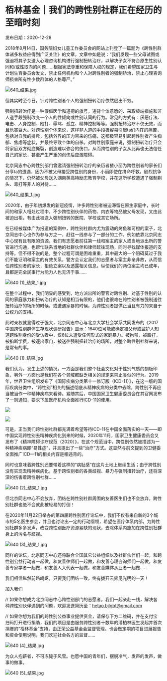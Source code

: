 # 栢林基金｜我们的跨性别社群正在经历的至暗时刻

发布日期：2020-12-28

2018年8月14日，国务院妇女儿童工作委员会的网站上刊登了一篇题为《跨性别群体诸多权益应得到广泛关注》的文章，文章中如是说：“我们发现一些父母试图或强迫将其子女送入心理咨询机构进行强制扭转治疗，以解决子女不符合原生性别认同和/或性取向的问题……根据宪法尊重和保障人权的规定，我们希望国家卫生与计划生育委员会发文，禁止任何机构和个人对跨性别者的强制矫治，禁止心理咨询师损害所有性少数群体的人格尊严。”

![640_结果.jpg](upload/2020/1609159008_6911436.jpg)

但其实时至今日，针对跨性别者个人的强制扭转治疗依然层出不穷。

强制扭转治疗是一种假借医学和道德的旗号，违背个体意愿的、采取极端措施和非人道手段强制改变一个人的性倾向或性别认同的行为。常见的方式有：厌恶疗法、电击、人身控制、殴打、辱骂、孤立、精神控制等等。强制扭转治疗不仅无效，而且危害巨大。对跨性别个体来说，这样非人道的手段极容易引起ta们内在的痛苦，包括对自我的排斥，包括外界的压力带来的伤痛，这都极容易引起跨性别者产生抑郁、焦虑等症状，并最终导致个体的自杀。对跨性别家庭来说，强制扭转治疗只会将家庭双方彻底撕裂，创造难以弥合的伤口，从而跨性别的子女从此再也无法信任自己的家长，甚至产生严重的创伤后应激障碍。

北京同志中心跨性别部门曾邀请强制扭转治疗的亲历者猹小丽为跨性别者的家长们分享ta的遭遇，因为不被父母接受跨性别的身份，小丽即使在拼命呼救，剧烈抗争的情况下，仍然被父母送入湖南英高特励志教育学校，并在这所学校遭遇了强制剃头、毒打等非人的对待……

![640_结果_1.jpg](upload/2020/1609159028_2499463.jpg)

2020年，由于年初爆发的新冠疫情，许多跨性别者被迫滞留在原生家庭中，长时间的和家人相处过程中，不少跨性别伙伴的药物、内衣等物品被父母发现，又由此被迫出柜，有由此被送入强制扭转的医院、学校或其它场所。

在已经被媒体广为报道的案例中，跨性别社群内尤为震动的烤鱼和可橙的案子，北京同志中心也作为参与方之一，赶往一线参与了一部分的工作。例如依靠北京同志中心现有且有限的资源，我们有志愿者前往第一线和案主的家人或当地派出所的警官进行沟通，也帮忙联系当地的社群伙伴和律师赶往现场，同时寻找媒体报道的支持等。但不得不说的是，整个过程可谓是困难重重，其中最大的一个阻碍莫过于我们不能证明和案主的有效关系，警方会认定我们的志愿者与案主非亲非故，从而信任跨性别者的家长，拒绝立案以及透露相关信息。纵使我们的两位案主均已成年，且都是完全民事行为能力人也无济于事……

![640 (1)_结果_1.jpg](upload/2020/1609159051_3573789.jpg)

在整个过程中，我们明显的感受到，地方派出所的警官对跨性别、对基于性别的认同的家庭暴力和扭转治疗的认知是相当有限的，他们也很难在跨性别者被强制送往扭转治疗的场所的时候，或遭遇家暴的时候，为跨性别者提供正当且有力的来自于公权力的支持。

此时亲权就显得过于强大，北京同志中心与北京大学社会学系共同发布的《2017中国跨性别群体生存现状调研报告》显示：1640位可能或确定被父母或监护人知道跨性别身份的受访者中，仅6位未遭受任何形式的家庭暴力。被拘禁，被殴打，被掐断学费，被逐出家门，被送往强制扭转治疗的场所，对整个跨性别社群来说，是常有的事。

![640 (1)_结果.jpg](upload/2020/1609159087_5168729.jpg)

我们认为，发生上述的情况，一方面是我们整个社会文化对于性别气质的刻板印象，另外一方面也是我们在各个领域都缺乏相关的规定来禁止类似的行为。2019年，世界卫生组织发布了《国际疾病分类第十一修订版（ICD-11）》，在这一版的国际疾病分类中，“跨性别”相关的描述彻底从精神疾病的分类中去除，跨性别不再应当被当作一种精神疾病来看待。紧随其后，中国国家卫生健康委员会在其官网发布了一则通知，要求下属医疗机构全面推行ICD-11的使用。

![](upload/2020/1609159130_9958494.jpg)

![](upload/2020/1609159130_1331205.jpg)

可是，正当我们跨性别社群都充满着希望等待ICD-11在中国全面落实的一天——即中国实现跨性别去精神疾病化到来的时候，2020年11月，国家卫生健康委员会又发布了《精神障碍诊疗规范（2020）》，在这个规范当中，跨性别依然被描述为一种精神疾病即“易性症”，并且提出了一些“治疗”方式。这显然与前文提到的卫健委全面推广ICD—11的相关内容是相违背的。

同时也意味着跨性别还要带着这样的“病耻感”在这片土地上继续生活；由于跨性别没有实现去精神疾病化，基于跨性别者的各类歧视、暴力与强制扭转治疗，还将深深的伤害着跨性别社群……

![640 (2)_结果_1.jpg](upload/2020/1609159156_9516707.jpg)

但北京同志中心不会放弃，团结在跨性别社群周围的友善医生们也不会放弃，跨性别社群也绝不会就此被轻易的打倒！

在2020年11月22日举办的第四届跨性别医疗论坛中，我们不仅有来自新的3个城市的5名医生参会，并且也讨论出一定的行动纲领，希望在医疗体系内部，为跨性别社群多多发声，改变跨性别医疗资源紧缺的现状，去除体系内施加在跨性别社群身上的污名与歧视。

![640 (3)_结果_1.jpg](upload/2020/1609159173_8298460.jpg)

同样的论坛，北京同志中心还将联合全国其它公益组织以及社群伙伴们一起，和跨性别公益行动者一起做，和友善律师们一起做，和友善心理咨询师们一起做，和友善专家学者一起做，和友善人大代表一起做，和友善媒体从业者一起做……

我们相信纵然前路崎岖，只要我们团结一致，终有拨开云雾见光明的一天！

加入我们

// 如果你想成为北京同志中心跨性别部门的志愿者，我们一起亲赴一线，解决各种跨性别伙伴遇到的问题，欢迎发送简历至：hetao.bjlgbt@gmail.com

// 如果你想为我们的跨性别公益事业提供资金，请保存下方二维码，并在支付宝扫码打开进行捐助，我们的项目是由服务跨性别者十数年的潘柏林医生发起并首次捐赠的“栢林基金”支持，由正荣公益基金会监督管理，也会做定期的项目进展报告和资金使用说明，我们欢迎社会各方的监督……

![640 (4)_结果.jpg](upload/2020/1609159197_1680845.jpg)

为众人抱薪者，不可冻毙于风雪。也愿中国的青年们，摆脱冷气，发声的发声，做事的做事。

![640 (5)_结果.jpg](upload/2020/1609159221_8424665.jpg)